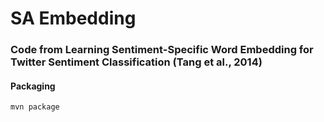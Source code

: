 # SA Embedding
### Code from Learning Sentiment-Specific Word Embedding for Twitter Sentiment Classification (Tang et al., 2014)
#### Packaging
`mvn package`